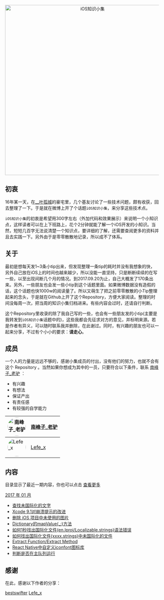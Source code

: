 

<p align="center">

<img src="http://upload-images.jianshu.io/upload_images/1664496-62b0ed1cb7393c6f.png?imageMogr2/auto-orient/strip%7CimageView2/2/w/1240" title="iOS知识小集" width="557"/>

</p>

## 初衷

16年某一天，在[__叶孤城](https://weibo.com/u/1438670852)的豪宅里，几个基友讨论了一些技术问题，颇有收获，回去整理了一下。于是就在微博上开了个话题`iOS知识小集`，来分享这些技术点。

`iOS知识小集`的初衷是希望用300字左右（外加代码和效果展示）来说明一个小知识点，这样读者可以在上下班路上，花个2分钟就能了解一个iOS开发的小知识。当然，短短几百字无法说清楚一个知识点，要详细的了解，还需要查阅更多的资料并且去实践一下。另外由于是零零散散地记录，所以成不了体系。

## 关于

最初是想每天发1~3条小tip出来，但发现整理一条tip的耗时并没有我想象的快，另外自己放在iOS上的时间也越来越少，所以没能一直坚持，只是断断续续的在写一些，以至出现间断几个月的情况。到2017.09.20为止，自己大概发了170条出来。另外，一些朋友也会发一些小tip到这个话题里面。如果微博数据没有造假的话，这个话题也快1000w的阅读量了。所以又萌生了把之前零零散散的小Tip整理起来的念头，于是就在Github上开了这个Repository，方便大家阅读。整理的时间没每周一次，把当周的知识小集归档进来。有些内容会过时，还请自行判断。

这个Repository里收录的除了我自己写的一些，也会有一些朋友发的小tip(主要是我转发到`iOS知识小集`话题中的)，这些我都会先征求对方的意见，并标明来源。若是作者有异义，可以随时联系我并删除，在此谢过。同时，有兴趣的朋友也可以一起来分享，不过有个小小的要求：**请走心**。

## 成员
一个人的力量是远远不够的，感谢小集成员的付出，没有他们的努力，也就不会有这个 Repository 。当然如果你想成为其中的一员，只要符合以下条件，联系 [南峰子_老驴](http://weibo.com/touristdiary) ：

* 有兴趣
* 有想法
* 保证产出
* 有责任感
* 有较强的自学能力

 <a href="https://weibo.com/touristdiary"><img style="border-radius: 30px" src="https://tva1.sinaimg.cn/crop.1.0.1366.1366.180/c5ff030ejw8f5bbc70i61j212011yq80.jpg" title="南峰子_老驴" width="60"/></a> | [南峰子_老驴](https://weibo.com/touristdiary)
------------- | -------------
<a href="https://weibo.com/u/5953150140"><img style="border-radius: 30px" src="https://tva4.sinaimg.cn/crop.8.0.1226.1226.180/006uSOiEjw8f9h4ihstq4j30yi0y2gnq.jpg" title="Lefe_x" width="60"/></a>  | [Lefe_x](https://weibo.com/u/5953150140)






## 内容

目录显示了最近一期内容，你也可以点击 [查看更多]()

[2017 年 01 月](https://github.com/southpeak/iOS-tech-set/blob/master/2017/10.md)

* [查找未国际化的文字]()
* [Xcode 9.1对崩溃提示的改进]()
* [删除 iOS 项目中未使用的图片]()
* [Dictionary的mapValue(_:)方法]()
* [如何1秒找出国际化文件(en.lproj/Localizable.strings)语法错误]()
* [如何找出国际化文件(xxxx.strings)中未国际化的文件]()
* [Extract Function/Extract Method]()
* [React Native中自定义iconfont图标库]()
* [判断是否在主队列运行]()

## 感谢

在此，感谢以下作者的分享：

[bestswifter](https://weibo.com/bestswifter)
[Lefe_x](https://weibo.com/u/5953150140)